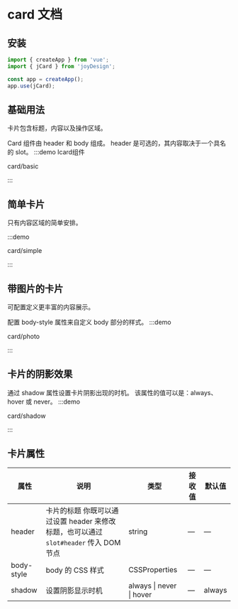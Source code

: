 # card 文档

## 安装

```javascript
import { createApp } from 'vue';
import { jCard } from 'joyDesign';

const app = createApp();
app.use(jCard);
```

## 基础用法
卡片包含标题，内容以及操作区域。

Card 组件由 header 和 body 组成。 header 是可选的，其内容取决于一个具名的 slot。
:::demo Icard组件

card/basic

:::

## 简单卡片
只有内容区域的简单安排。

:::demo

card/simple

:::

## 带图片的卡片
可配置定义更丰富的内容展示。

配置 body-style 属性来自定义 body 部分的样式。
:::demo

card/photo

:::

## 卡片的阴影效果
通过 shadow 属性设置卡片阴影出现的时机。 该属性的值可以是：always、hover 或 never。
:::demo

card/shadow

:::

## 卡片属性
| 属性       | 说明                                                         | 类型                      | 接收值 | 默认值 |
| ---------- | ------------------------------------------------------------ | ------------------------- | ------ | ------ |
| header     | 卡片的标题 你既可以通过设置 header 来修改标题，也可以通过 `slot#header` 传入 DOM 节点 | string                    | —      | —      |
| body-style | body 的 CSS 样式                                             | CSSProperties             | —      | —      |
| shadow     | 设置阴影显示时机                                             | always \| never  \| hover | —      | always |

